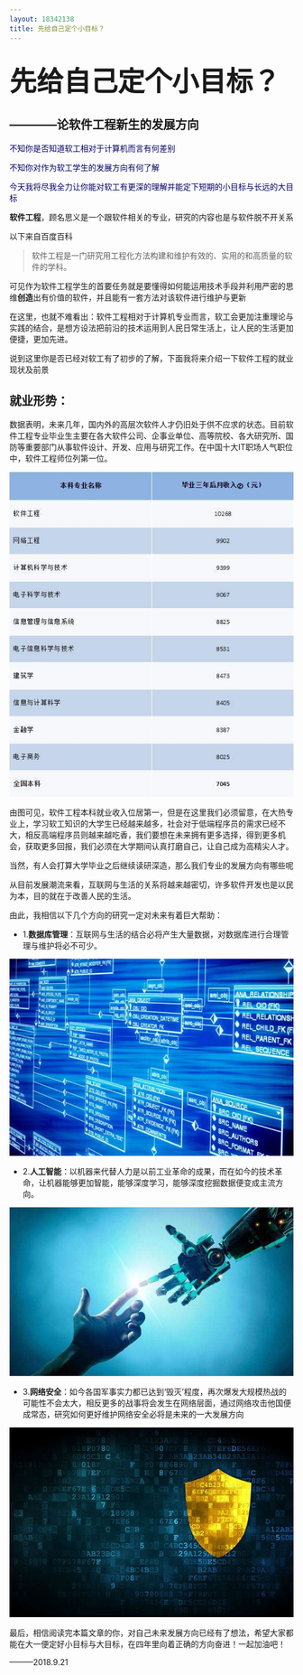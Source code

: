 ```yaml
---
layout: 18342138
title: 先给自己定个小目标？ 
--- 
```

<font size="10">先给自己定个小目标？</font><br /> 
---------------------
##  ————论软件工程新生的发展方向
<font color="#000066">不知你是否知道软工相对于计算机而言有何差别</font><br /> 

<font color="#000066">不知你对作为软工学生的发展方向有何了解</font><br /> 

<font color="#000066">今天我将尽我全力让你能对软工有更深的理解并能定下短期的小目标与长远的大目标</font><br /> 

**软件工程**，顾名思义是一个跟软件相关的专业，研究的内容也是与软件脱不开关系

以下来自百度百科
>软件工程是一门研究用工程化方法构建和维护有效的、实用的和高质量的软件的学科。

可见作为软件工程学生的首要任务就是要懂得如何能运用技术手段并利用严密的思维**创造**出有价值的软件，并且能有一套方法对该软件进行维护与更新

在这里，也就不难看出：软件工程相对于计算机专业而言，软工会更加注重理论与实践的结合，是想方设法把前沿的技术运用到人民日常生活上，让人民的生活更加便捷，更加先进。

说到这里你是否已经对软工有了初步的了解，下面我将来介绍一下软件工程的就业现状及前景

## **就业形势**：

数据表明，未来几年，国内外的高层次软件人才仍旧处于供不应求的状态。目前软件工程专业毕业生主要在各大软件公司、企事业单位、高等院校、各大研究所、国防等重要部门从事软件设计、开发、应用与研究工作。在中国十大IT职场人气职位中，软件工程师位列第一位。

![](images\xinjinpaihang.jpg)

由图可见，软件工程本科就业收入位居第一，但是在这里我们必须留意，在大热专业上，学习软工知识的大学生已经越来越多，社会对于低端程序员的需求已经不大，相反高端程序员则越来越吃香，我们要想在未来拥有更多选择，得到更多机会，获取更多回报，我们必须在大学期间认真打磨自己，让自己成为高精尖人才。

当然，有人会打算大学毕业之后继续读研深造，那么我们专业的发展方向有哪些呢

从目前发展潮流来看，互联网与生活的关系将越来越密切，许多软件开发也是以民为本，目的就在于改善人民的生活。

由此，我相信以下几个方向的研究一定对未来有着巨大帮助：

- 1.**数据库管理**：互联网与生活的结合必将产生大量数据，对数据库进行合理管理与维护将必不可少。

![](images\shujvku.jpg)

- 2.**人工智能**：以机器来代替人力是以前工业革命的成果，而在如今的技术革命，让机器能够更加智能，能够深度学习，能够深度挖掘数据便变成主流方向。

![](images\ai.jpg)

- 3.**网络安全**：如今各国军事实力都已达到‘毁灭’程度，再次爆发大规模热战的可能性不会太大，相反更多的战事将会发生在网络层面，通过网络攻击他国便成常态，研究如何更好维护网络安全必将是未来的一大发展方向

![](images\wangluoanquan.jpg)

最后，相信阅读完本篇文章的你，对自己未来发展方向已经有了想法，希望大家都能在大一便定好小目标与大目标，在四年里向着正确的方向奋进！一起加油吧！

———2018.9.21

